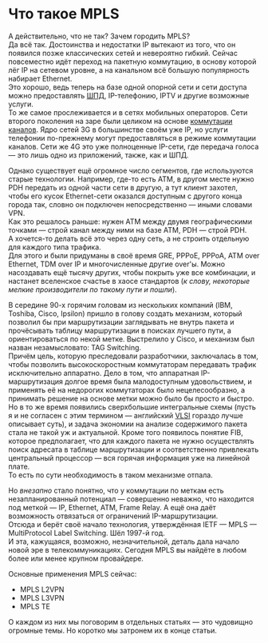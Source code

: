 # Что такое MPLS

А действительно, что не так? Зачем городить MPLS?  
Да всё так. Достоинства и недостатки IP вытекают из того, что он появился позже классических сетей и невероятно гибкий. Сейчас повсеместно идёт переход на пакетную коммутацию, в основу которой лёг IP на сетевом уровне, а на канальном всё большую популярность набирает Ethernet.  
Это хорошо, ведь теперь на базе одной опорной сети и сети доступа можно предоставлять [ШПД](http://lookmeup.linkmeup.ru/#term190), IP-телефонию, IPTV и другие возможные услуги.  
То же самое прослеживается и в сетях мобильных операторов. Сети второго поколения на заре были целиком на основе [коммутации каналов](http://lookmeup.linkmeup.ru/#term187). Ядро сетей 3G в большинстве своём уже IP, но услуги телефонии по-прежнему могут предоставляться в режиме коммутации каналов. Сети же 4G это уже полноценные IP-сети, где передача голоса — это лишь одно из приложений, также, как и ШПД.

Однако существует ещё огромное число сегментов, где используются старые технологии. Например, где-то есть ATM, в другом месте нужно PDH передать из одной части сети в другую, а тут клиент захотел, чтобы его кусок Ethernet-сети оказался доступным с другого конца города так, словно он подключен непосредственно — иными словами VPN.  
Как это решалось раньше: нужен ATM между двумя географическими точками — строй канал между ними на базе ATM, PDH — строй PDH.  
А хочется-то делать всё это через одну сеть, а не строить отдельную для каждого типа трафика.  
Для этого и были придуманы в своё время GRE, PPPoE, PPPoA, ATM over Ethernet, TDM over IP и многочисленные другие over'ы. Можно насоздавать ещё тысячу других, чтобы покрыть уже все комбинации, и настанет вселенское счастье в хаосе стандартов \(_к слову, некоторые мелкие производители по такому пути и пошли_\).

В середине 90-х горячим головам из нескольких компаний \(IBM, Toshiba, Cisco, Ipsilon\) пришло в голову создать механизм, который позволил бы при маршрутизации заглядывать не внутрь пакета и прочёсывать таблицу маршрутизации в поисках лучшего пути, а ориентироваться по некой метке. Выстрелило у Cisco, и механизм был назван незамысловато: TAG Switching.  
Причём цель, которую преследовали разработчики, заключалась в том, чтобы позволить высокоскоростным коммутаторам передавать трафик исключительно аппаратно. Дело в том, что аппаратная IP-маршрутизация долгое время была малодоступным удовольствием, и применять её на недорогих коммутаторах было нецелесообразно, а принимать решение на основе метки можно было бы просто и быстро.  
Но в то же время появились сверхбольшие интегральные схемы \(пусть я и не согласен с этим термином — английский [VLSI](http://en.wikipedia.org/wiki/Very-large-scale_integration) гораздо лучше описывает суть\), и задача экономии на анализе содержимого пакета стала не такой уж и актуальной. Кроме того появилось понятие FIB, которое предполагает, что для каждого пакета не нужно осуществлять поиск адресата в таблице маршрутизации и соответственно привлекать центральный процессор — вся горячая информация уже на линейной плате.  
То есть по сути необходимость в таком механизме отпала.

Но _внезапно_ стало понятно, что у коммутации по меткам есть незапланированный потенциал — совершенно неважно, что находится под меткой — IP, Ethernet, ATM, Frame Relay. А ещё она даёт возможность отвязаться от ограничений IP-маршрутизации.  
Отсюда и берёт своё начало технология, утверждённая IETF — MPLS — MultiProtocol Label Switching. Шёл 1997-й год.  
И эта, кажущаяся, возможно, незначительной, деталь дала начало новой эре в телекоммуникациях. Сегодня MPLS вы найдёте в любом более или менее крупном провайдере.

Основные применения MPLS сейчас:

* MPLS L2VPN
* MPLS L3VPN
* MPLS TE

О каждом из них мы поговорим в отдельных статьях — это чудовищно огромные темы. Но коротко мы затронем их в конце статьи.

